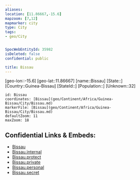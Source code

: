 ```yaml
---
aliases: 
location: [11.86667,-15.6]
mapzoom: [7,12] 
mapmarker: city 
type: City
tags:
- geo/City


SpocWebEntityId: 35982
isDeleted: false
confidential: public

title: Bissau
---
```

[geo-lon::-15.6]
[geo-lat::11.86667]
[name::Bissau]
[State::]
[Country::Guinea-Bissau]
[StateId::]
[Population::]
[Unknown::32]


```leaflet
id: Bissau
coordinates: [Bissau](geo/Continent/Africa/Guinea-Bissau/City/Bissau.md)
markerFile: [Bissau](geo/Continent/Africa/Guinea-Bissau/City/Bissau.md)
defaultZoom: 11 
maxZoom: 18
```


## Confidential Links & Embeds: 
- [Bissau](../../../../../../_public/geo/Continent/Africa/Guinea-Bissau/City/Bissau.md) 
- [Bissau.internal](../../../../../../_internal/geo/Continent/Africa/Guinea-Bissau/City/Bissau.internal.md) 
- [Bissau.protect](../../../../../../_protect/geo/Continent/Africa/Guinea-Bissau/City/Bissau.protect.md) 
- [Bissau.private](../../../../../../_private/geo/Continent/Africa/Guinea-Bissau/City/Bissau.private.md) 
- [Bissau.personal](../../../../../../_personal/geo/Continent/Africa/Guinea-Bissau/City/Bissau.personal.md) 
- [Bissau.secret](../../../../../../_secret/geo/Continent/Africa/Guinea-Bissau/City/Bissau.secret.md) 
